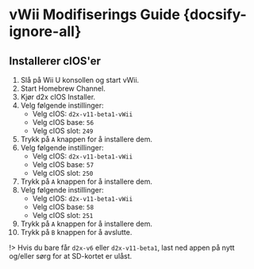 # vWii Modifiserings Guide {docsify-ignore-all}

## Installerer cIOS'er

1. Slå på Wii U konsollen og start vWii.
2. Start Homebrew Channel.
3. Kjør d2x cIOS Installer.
4. Velg følgende instillinger:
   - Velg cIOS: `d2x-v11-beta1-vWii`
   - Velg cIOS base: `56`
   - Velg cIOS slot: `249`
5. Trykk på `A` knappen for å installere dem.
6. Velg følgende instillinger:
   - Velg cIOS: `d2x-v11-beta1-vWii`
   - Velg cIOS base: `57`
   - Velg cIOS slot: `250`
7. Trykk på `A` knappen for å installere dem.
8. Velg følgende instillinger:
   - Velg cIOS: `d2x-v11-beta1-vWii`
   - Velg cIOS base: `58`
   - Velg cIOS slot: `251`
9. Trykk på `A` knappen for å installere dem.
10. Trykk på `B` knappen for å avslutte.

!> Hvis du bare får `d2x-v6` eller `d2x-v11-beta1`, last ned appen på nytt og/eller sørg for at SD-kortet er ulåst.

